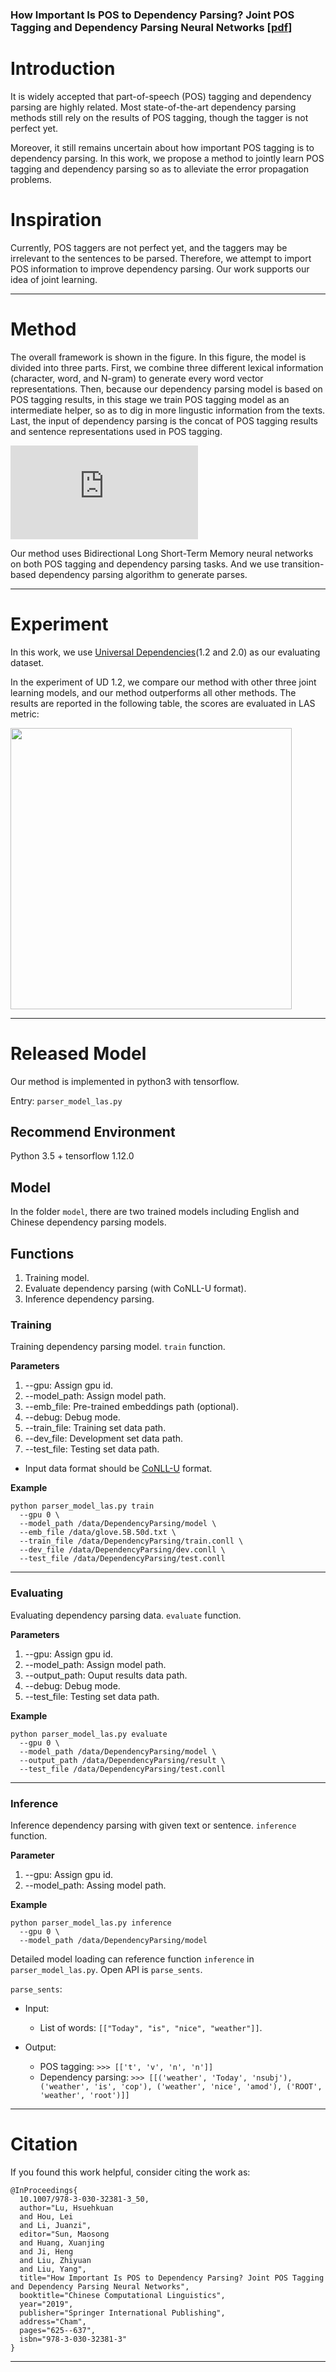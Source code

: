 ### How Important Is POS to Dependency Parsing? Joint POS Tagging and Dependency Parsing Neural Networks [[pdf](https://link.springer.com/chapter/10.1007%2F978-3-030-32381-3_50)]

# Introduction

It is widely accepted that part-of-speech (POS) tagging and dependency parsing are highly related. Most state-of-the-art dependency parsing methods still rely on the results of POS tagging, though the tagger is not perfect yet.

Moreover, it still remains uncertain about how important POS tagging is to dependency parsing. In this work, we propose a method to jointly learn POS tagging and dependency parsing so as to alleviate the error propagation problems.

# Inspiration

Currently, POS taggers are not perfect yet, and the taggers may be irrelevant to the sentences to be parsed. Therefore, we attempt to import POS information to improve dependency parsing. Our work supports our idea of joint learning.

---

# Method

The overall framework is shown in the figure. In this figure, the model is divided into three parts. First, we combine three different lexical information (character, word, and N-gram) to generate every word vector representations. Then, because our dependency parsing model is based on POS tagging results, in this stage we train POS tagging model as an intermediate helper, so as to dig in more lingustic information from the texts. Last, the input of dependency parsing is the concat of POS tagging results and sentence representations used in POS tagging.

![framework](https://github.com/hsuehkuan-lu/JointParser/blob/master/framework.pdf)

Our method uses Bidirectional Long Short-Term Memory neural networks on both POS tagging and dependency parsing tasks. And we use transition-based dependency parsing algorithm to generate parses.

---

# Experiment

In this work, we use [Universal Dependencies](https://universaldependencies.org/)(1.2 and 2.0) as our evaluating dataset.

In the experiment of UD 1.2, we compare our method with other three joint learning models, and our method outperforms all other methods. The results are reported in the following table, the scores are evaluated in LAS metric:

<img src="https://github.com/hsuehkuan-lu/JointParser/blob/master/experiment.png" width="450">

---

# Released Model

Our method is implemented in python3 with tensorflow.

Entry: `parser_model_las.py`

## Recommend Environment

Python 3.5 + tensorflow 1.12.0

## Model

In the folder `model`, there are two trained models including English and Chinese dependency parsing models.

## Functions

1. Training model.
2. Evaluate dependency parsing (with CoNLL-U format).
3. Inference dependency parsing.

### Training

Training dependency parsing model. `train` function.

**Parameters**
1. --gpu: Assign gpu id.
2. --model_path: Assign model path.
3. --emb_file: Pre-trained embeddings path (optional).
4. --debug: Debug mode.
5. --train_file: Training set data path.
6. --dev_file: Development set data path.
7. --test_file: Testing set data path.

* Input data format should be [CoNLL-U](https://universaldependencies.org/format.html) format.

**Example**
```
python parser_model_las.py train 
  --gpu 0 \
  --model_path /data/DependencyParsing/model \
  --emb_file /data/glove.5B.50d.txt \
  --train_file /data/DependencyParsing/train.conll \
  --dev_file /data/DependencyParsing/dev.conll \
  --test_file /data/DependencyParsing/test.conll
```

---

### Evaluating

Evaluating dependency parsing data. `evaluate` function.

**Parameters**
1. --gpu: Assign gpu id.
2. --model_path: Assign model path.
3. --output_path: Ouput results data path.
4. --debug: Debug mode.
5. --test_file: Testing set data path.

**Example**
```
python parser_model_las.py evaluate 
  --gpu 0 \
  --model_path /data/DependencyParsing/model \
  --output_path /data/DependencyParsing/result \
  --test_file /data/DependencyParsing/test.conll
```

---

### Inference

Inference dependency parsing with given text or sentence. `inference` function.

**Parameter**
1. --gpu: Assign gpu id.
2. --model_path: Assing model path.

**Example**
```
python parser_model_las.py inference 
  --gpu 0 \
  --model_path /data/DependencyParsing/model 
```

Detailed model loading can reference function `inference` in `parser_model_las.py`. Open API is `parse_sents`.

`parse_sents`:
- Input: 
  - List of words:
  `[["Today", "is", "nice", "weather"]]`.
  
- Output:
  - POS tagging:
  `>>> [['t', 'v', 'n', 'n']]`
  - Dependency parsing:
  `>>> [[('weather', 'Today', 'nsubj'), ('weather', 'is', 'cop'), ('weather', 'nice', 'amod'), ('ROOT', 'weather', 'root')]]`

---

# Citation

If you found this work helpful, consider citing the work as:

```
@InProceedings{
  10.1007/978-3-030-32381-3_50,
  author="Lu, Hsuehkuan
  and Hou, Lei
  and Li, Juanzi",
  editor="Sun, Maosong
  and Huang, Xuanjing
  and Ji, Heng
  and Liu, Zhiyuan
  and Liu, Yang",
  title="How Important Is POS to Dependency Parsing? Joint POS Tagging and Dependency Parsing Neural Networks",
  booktitle="Chinese Computational Linguistics",
  year="2019",
  publisher="Springer International Publishing",
  address="Cham",
  pages="625--637",
  isbn="978-3-030-32381-3"
}
```

---